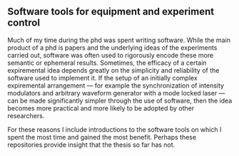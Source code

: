 ## Software tools for equipment and experiment control

Much of my time during the phd was spent writing software. While the main product of a phd is papers and the underlying ideas of the experiments carried out, software was often used to rigorously encode these more semantic or ephemeral results. Sometimes, the efficacy of a certain expiremental idea depends greatly on the simplicity and reliability of the software used to implement it. If the setup of an initially complex expiremental arrangement — for example the synchronization of intensity modulators and arbitrary waveform generator with a mode locked laser — can be made significantly simpler through the use of software, then the idea becomes more practical and more likely to be adopted by other researchers.

For these reasons I include introductions to the software tools on which I spent the most time and gained the most benefit. Perhaps these repositories provide insight that the thesis so far has not.
